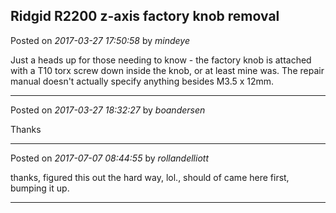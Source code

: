 ## Ridgid R2200 z-axis factory knob removal
Posted on *2017-03-27 17:50:58* by *mindeye*

Just a heads up for those needing to know - the factory knob is attached with a T10 torx screw down inside the knob, or at least mine was. The repair manual doesn't actually specify anything besides M3.5 x 12mm.

---

Posted on *2017-03-27 18:32:27* by *boandersen*

Thanks

---

Posted on *2017-07-07 08:44:55* by *rollandelliott*

thanks, figured this out the hard way, lol., should of came here first, bumping it up.

---

